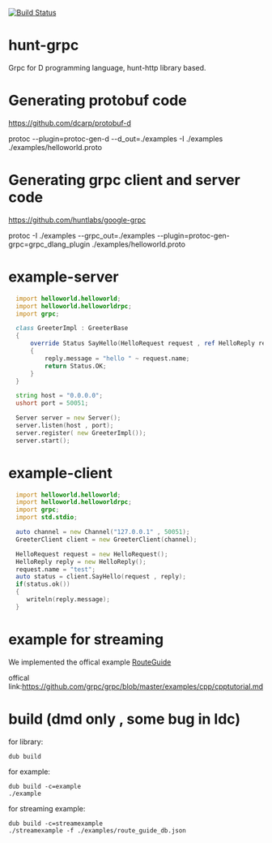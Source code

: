 [![Build Status](https://travis-ci.org/huntlabs/hunt-grpcsvg?branch=master)](https://travis-ci.org/huntlabs/hunt-grpc)

# hunt-grpc
Grpc for D programming language, hunt-http library based.

# Generating protobuf code
https://github.com/dcarp/protobuf-d

protoc --plugin=protoc-gen-d --d_out=./examples -I ./examples ./examples/helloworld.proto

# Generating grpc client and server code
https://github.com/huntlabs/google-grpc
 
protoc -I ./examples --grpc_out=./examples --plugin=protoc-gen-grpc=grpc_dlang_plugin ./examples/helloworld.proto
 
 # example-server
 
```D
  import helloworld.helloworld;
  import helloworld.helloworldrpc;
  import grpc;

  class GreeterImpl : GreeterBase
  {
      override Status SayHello(HelloRequest request , ref HelloReply reply)
      {
          reply.message = "hello " ~ request.name;
          return Status.OK;
      }
  }

  string host = "0.0.0.0";
  ushort port = 50051;

  Server server = new Server();
  server.listen(host , port);
  server.register( new GreeterImpl());
  server.start();
```

# example-client
```D
  import helloworld.helloworld;
  import helloworld.helloworldrpc;
  import grpc;
  import std.stdio;

  auto channel = new Channel("127.0.0.1" , 50051);
  GreeterClient client = new GreeterClient(channel);

  HelloRequest request = new HelloRequest();
  HelloReply reply = new HelloReply();
  request.name = "test";
  auto status = client.SayHello(request , reply);
  if(status.ok())
  {
     writeln(reply.message);
  }
  ```
  
 
  
  # example for streaming
  We implemented the offical example [RouteGuide](https://github.com/huntlabs/hunt-grpc/tree/master/examples/routeguide) 
  
  
  offical link:https://github.com/grpc/grpc/blob/master/examples/cpp/cpptutorial.md
 # build (dmd only , some bug in ldc)

for library:
```shell
dub build
 ```

 for example:
 ```shell
 dub build -c=example
 ./example
 ```
 
 for streaming example:
 ```shell
 dub build -c=streamexample
 ./streamexample -f ./examples/route_guide_db.json
 ```

